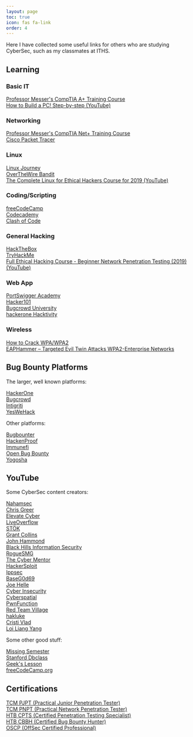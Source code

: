 ```yaml
---
layout: page
toc: true
icon: fas fa-link
order: 4
---
```

Here I have collected some useful links for others who are studying CyberSec, such as my classmates at ITHS.


## <i class="fas fa-graduation-cap"></i> Learning

### <i class="fas fa-microchip"></i> Basic IT
<a href="https://www.professormesser.com/free-a-plus-training/220-1001/220-1000-training-course/" target="_blank">Professor Messer's CompTIA A+ Training Course</a><br>
<a href="https://www.youtube.com/watch?v=IhX0fOUYd8Q" target="_blank">How to Build a PC! Step-by-step (YouTube)</a>

### <i class="fas fa-sitemap"></i> Networking
<a href="https://www.professormesser.com/network-plus/n10-007/n10-007-training-course/" target="_blank">Professor Messer's CompTIA Net+ Training Course</a><br>
<a href="https://www.netacad.com/courses/packet-tracer" target="_blank">Cisco Packet Tracer</a><br>

### <i class="fab fa-linux"></i> Linux
<a href="https://linuxjourney.com/" target="_blank">Linux Journey</a><br>
<a href="https://overthewire.org/wargames/bandit/" target="_blank">OverTheWire Bandit</a><br>
<a href="https://www.youtube.com/watch?v=rZsJieGi8os" target="_blank">The Complete Linux for Ethical Hackers Course for 2019 (YouTube)</a><br>  

### <i class="	far fa-file-code"></i> Coding/Scripting
<a href="https://www.freecodecamp.org/" target="_blank">freeCodeCamp</a><br>
<a href="https://www.codecademy.com/" target="_blank">Codecademy</a><br> 
<a href ="https://www.codingame.com/multiplayer/clashofcode" target="_blank">Clash of Code</a><br>

### <i class="fas fa-user-secret"></i> General Hacking
<a href ="https://hackthebox.com">HackTheBox</a><br>
<a href="https://tryhackme.com/" target="_blank">TryHackMe</a><br>
<a href="https://www.youtube.com/watch?v=WnN6dbos5u8" target="_blank">Full Ethical Hacking Course - Beginner Network Penetration Testing (2019) (YouTube)</a>

### <i class="fas fa-globe"></i> Web App
<a href="https://portswigger.net/web-security" target="_blank">PortSwigger Academy</a><br>
<a href="https://www.hacker101.com/" target="_blank">Hacker101</a><br>
<a href="https://www.bugcrowd.com/hackers/bugcrowd-university/" target="_blank">Bugcrowd University</a><br>
<a href="https://hackerone.com/hacktivity" target="_blank">hackerone Hacktivity</a><br>

### <i class="fas fa-wifi"></i> Wireless
<a href="https://www.aircrack-ng.org/doku.php?id=cracking_wpa" target="_blank">How to Crack WPA/WPA2</a><br>
<a href="https://hackingvision.com/2017/07/13/eaphammer-targeted-evil-twin-attacks/" target="_blank">EAPHammer – Targeted Evil Twin Attacks WPA2-Enterprise Networks</a><br>

## <i class="fa fa-bug"></i> Bug Bounty Platforms
The larger, well known platforms:

<a href="https://www.hackerone.com/" target="_blank">HackerOne</a><br>
<a href="https://www.bugcrowd.com/" target="_blank">Bugcrowd</a><br>
<a href="https://www.intigriti.com/" target="_blank">Intigriti</a><br>
<a href="https://www.yeswehack.com/" target="_blank">YesWeHack</a><br>

Other platforms:

<a href="https://bugbounter.com/" target="_blank">Bugbounter</a><br>
<a href="https://hackenproof.com/" target="_blank">HackenProof</a><br>
<a href="https://immunefi.com/" target="_blank">Immunefi</a><br>
<a href="https://www.openbugbounty.org/" target="_blank">Open Bug Bounty</a><br>
<a href="https://yogosha.com/" target="_blank">Yogosha</a><br>

## <i class="fab fa-youtube"></i> YouTube
Some CyberSec content creators:

<a href="https://www.youtube.com/c/Nahamsec" target="_blank">Nahamsec</a><br>
<a href="https://www.youtube.com/c/ChrisGreer" target="_blank">Chris Greer</a><br>
<a href="https://www.youtube.com/channel/UCcHAyzVBPtV6i_rhqBPoA6w" target="_blank">Elevate Cyber</a><br>
<a href="https://www.youtube.com/c/LiveOverflow" target="_blank">LiveOverflow</a><br>
<a href="https://www.youtube.com/c/STOKfredrik" target="_blank">STÖK</a><br>
<a href="https://www.youtube.com/channel/UCTLUi3oc1-a7dS-2-YgEKmA/videos" target="_blank">Grant Collins</a><br>
<a href="https://www.youtube.com/c/JohnHammond010" target="_blank">John Hammond</a><br>
<a href="https://www.youtube.com/c/BlackHillsInformationSecurity" target="_blank">Black Hills Information Security</a><br>
<a href="https://www.youtube.com/c/RogueSMG/videos" target="_blank">RogueSMG</a><br>
<a href="https://www.youtube.com/c/TheCyberMentor" target="_blank">The Cyber Mentor</a><br>
<a href="https://www.youtube.com/c/HackerSploit" target="_blank">HackerSploit</a><br>
<a href="https://www.youtube.com/c/ippsec" target="_blank">Ippsec</a><br>
<a href="https://www.youtube.com/c/BasteG0d69" target="_blank">BaseG0d69</a><br>
<a href="https://www.youtube.com/c/JoeHellethemayor" target="_blank">Joe Helle</a><br>
<a href="https://www.youtube.com/c/CyberInsecurity" target="_blank">Cyber Insecurity</a><br>
<a href="https://www.youtube.com/c/Cyberspatial" target="_blank">Cyberspatial</a><br>
<a href="https://www.youtube.com/c/PwnFunction" target="_blank">PwnFunction</a><br>
<a href="https://www.youtube.com/c/RedTeamVillage/videos" target="_blank">Red Team Village</a><br>
<a href="https://www.youtube.com/c/hakluke" target="_blank">hakluke</a><br>
<a href="https://www.youtube.com/c/CristiVladZ/playlists" target="_blank">Cristi Vlad</a><br>
<a href="https://www.youtube.com/c/LoiLiangYang" target="_blank">Loi Liang Yang</a><br>
 
 Some other good stuff:

<a href="https://www.youtube.com/c/MissingSemester" target="_blank">Missing Semester</a><br>
<a href="https://www.youtube.com/channel/UC5ZAemhQUQuNqW3c9Jkw8ug" target="_blank">Stanford Dbclass</a><br>
<a href="https://www.youtube.com/c/GeeksLesson/videos" target="_blank">Geek's Lesson</a><br>
<a href="https://www.youtube.com/c/Freecodecamp" target="_blank">freeCodeCamp.org</a><br>
  

## <i class="fas fa-scroll"></i> Certifications
<a href="https://certifications.tcm-sec.com/pjpt/" target="_blank">TCM PJPT (Practical Junior Penetration Tester)</a><br>
<a href="https://certifications.tcm-sec.com/pnpt/" target="_blank">TCM PNPT (Practical Network Penetration Tester)</a><br>
<a href="https://academy.hackthebox.com/preview/certifications/htb-certified-penetration-testing-specialist/" target="_blank">HTB CPTS (Certified Penetration Testing Specialist)</a><br>
<a href="https://academy.hackthebox.com/preview/certifications/htb-certified-bug-bounty-hunter" target="_blank">HTB CBBH (Certified Bug Bounty Hunter)</a><br>
<a href="https://www.offsec.com/courses-and-certifications/" target="_blank">OSCP (OffSec Certified Professional)</a><br>
